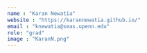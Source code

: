 ```yaml
---
name : "Karan Newatia"
website : "https://karannewatia.github.io/"
email : "knewatia@seas.upenn.edu"
role: "grad"
image : "KaranN.png"
---
```

